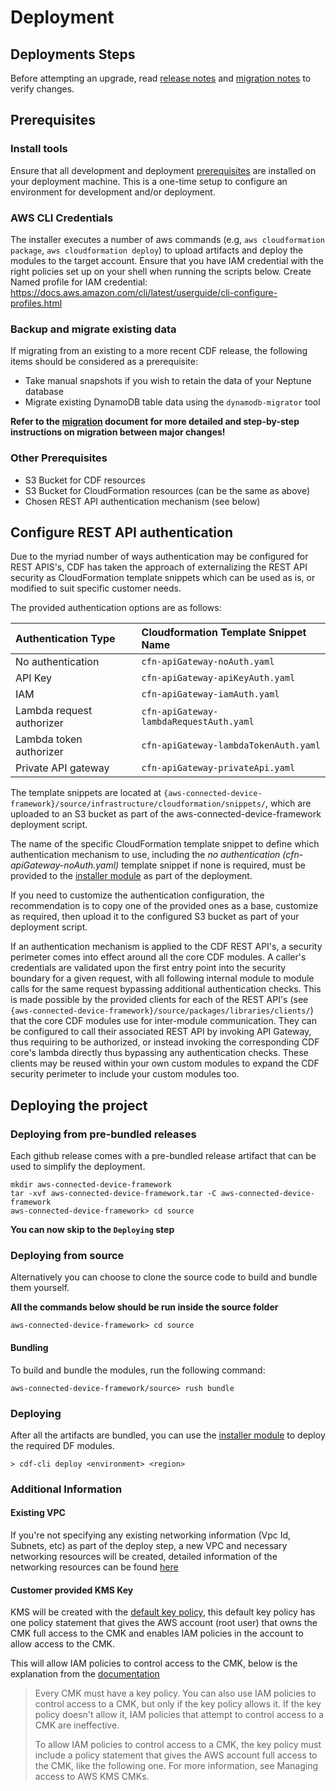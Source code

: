 # Deployment

## Deployments Steps

Before attempting an upgrade, read [release notes](https://github.com/aws/aws-connected-device-framework/releases) and [migration notes](./migration.md) to verify changes.  

## Prerequisites

### Install tools

Ensure that all development and deployment [prerequisites](development/prerequisites.md) are installed on your deployment machine. This is a one-time setup to configure an environment for development and/or deployment.

### AWS CLI Credentials

The installer executes a number of aws commands (e.g, `aws cloudformation package`, `aws cloudformation deploy`) to upload artifacts and deploy the modules to the target account. Ensure that you have IAM credential with the right policies set up on your shell when running the scripts below. Create Named profile for IAM credential: https://docs.aws.amazon.com/cli/latest/userguide/cli-configure-profiles.html

### Backup and migrate existing data

If migrating from an existing to a more recent CDF release, the following items should be considered as a prerequisite:

* Take manual snapshots if you wish to retain the data of your Neptune database
* Migrate existing DynamoDB table data using the `dynamodb-migrator` tool

**Refer to the [migration](./migration.md) document for more detailed and step-by-step instructions on migration between major changes!**

### Other Prerequisites

* S3 Bucket for CDF resources
* S3 Bucket for CloudFormation resources (can be the same as above)
* Chosen REST API authentication mechanism (see below)

## Configure REST API authentication

Due to the myriad number of ways authentication may be configured for REST APIS's, CDF has taken the approach of externalizing the REST API security as CloudFormation template snippets which can be used as is, or modified to suit specific customer needs.  

The provided authentication options are as follows:

| Authentication Type | Cloudformation Template Snippet Name |
| :--- | :--- |
| No authentication | `cfn-apiGateway-noAuth.yaml` |
| API Key | `cfn-apiGateway-apiKeyAuth.yaml` |
| IAM | `cfn-apiGateway-iamAuth.yaml` |
| Lambda request authorizer | `cfn-apiGateway-lambdaRequestAuth.yaml` |
| Lambda token authorizer | `cfn-apiGateway-lambdaTokenAuth.yaml` |
| Private API gateway | `cfn-apiGateway-privateApi.yaml` |

The template snippets are located at `{aws-connected-device-framework}/source/infrastructure/cloudformation/snippets/`, which are uploaded to an S3 bucket as part of the aws-connected-device-framework deployment script.  

The name of the specific CloudFormation template snippet to define which authentication mechanism to use, including the _no authentication (cfn-apiGateway-noAuth.yaml)_ template snippet if none is required, must be provided to the [installer module](../packages/installer/README.md) as part of the deployment.

If you need to customize the authentication configuration, the recommendation is to copy one of the provided ones as a base, customize as required, then upload it to the configured S3 bucket as part of your deployment script.

If an authentication mechanism is applied to the CDF REST API's, a security perimeter comes into effect around all the core CDF modules.  A caller's credentials are validated upon the first entry point into the security boundary for a given request, with all following internal module to module calls for the same request bypassing additional authentication checks.  This is made possible by the provided clients for each of the REST API's (see `{aws-connected-device-framework}/source/packages/libraries/clients/`) that the core CDF modules use for inter-module communication.  They can be configured to call their associated REST API by invoking API Gateway, thus requiring to be authorized, or instead invoking the corresponding CDF core's lambda directly thus bypassing any authentication checks.  These clients may be reused within your own custom modules to expand the CDF security perimeter to include your custom modules too.

## Deploying the project

### Deploying from pre-bundled releases
Each github release comes with a pre-bundled release artifact that can be used to simplify the deployment.

```shell
mkdir aws-connected-device-framework
tar -xvf aws-connected-device-framework.tar -C aws-connected-device-framework
aws-connected-device-framework> cd source
```
**You can now skip to the `Deploying` step**

### Deploying from source
Alternatively you can choose to clone the source code to build and bundle them yourself.

**All the commands below should be run inside the source folder**

```shell
aws-connected-device-framework> cd source
```

#### Bundling

To build and bundle the modules, run the following command:

```shell
aws-connected-device-framework/source> rush bundle
```

### Deploying

After all the artifacts are bundled, you can use the [installer module](../packages/services/installer/README.md) to deploy the required DF modules.

```shell
> cdf-cli deploy <environment> <region>
```

### Additional Information

#### Existing VPC

If you're not specifying any existing networking information (Vpc Id, Subnets, etc) as part of the deploy step, a new VPC and necessary networking resources will be created, detailed information of the networking resources can be found [here](../../source/infrastructure/cloudformation/cfn-networking.yaml) 

#### Customer provided KMS Key

KMS will be created with the [default key policy](https://docs.aws.amazon.com/kms/latest/developerguide/key-policies.html#key-policy-default), this default key policy has one policy statement that gives the AWS account (root user) that owns the CMK full access to the CMK and enables IAM policies in the account to allow access to the CMK.

This will allow IAM policies to control access to the CMK, below is the explanation from the [documentation](https://docs.aws.amazon.com/kms/latest/developerguide/key-policies.html#key-policy-default-allow-root-enable-iam)

> Every CMK must have a key policy. You can also use IAM policies to control access to a CMK, but only if the key policy allows it. If the key policy doesn't allow it, IAM policies that attempt to control access to a CMK are ineffective.
>
> To allow IAM policies to control access to a CMK, the key policy must include a policy statement that gives the AWS account full access to the CMK, like the following one. For more information, see Managing access to AWS KMS CMKs.

